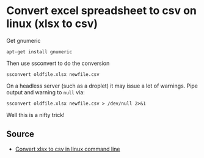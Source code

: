 ﻿# Convert excel spreadsheet to csv on linux (xlsx to csv)

Get gnumeric

    apt-get install gnumeric

Then use ssconvert to do the conversion

    ssconvert oldfile.xlsx newfile.csv

On a headless server (such as a droplet) it may issue a lot of warnings. Pipe output and warning to `null` via:

    ssconvert oldfile.xlsx newfile.csv > /dev/null 2>&1

Well this is a nifty trick!

## Source

- [Convert xlsx to csv in linux command line](http://stackoverflow.com/questions/10557360/convert-xlsx-to-csv-in-linux-command-line)